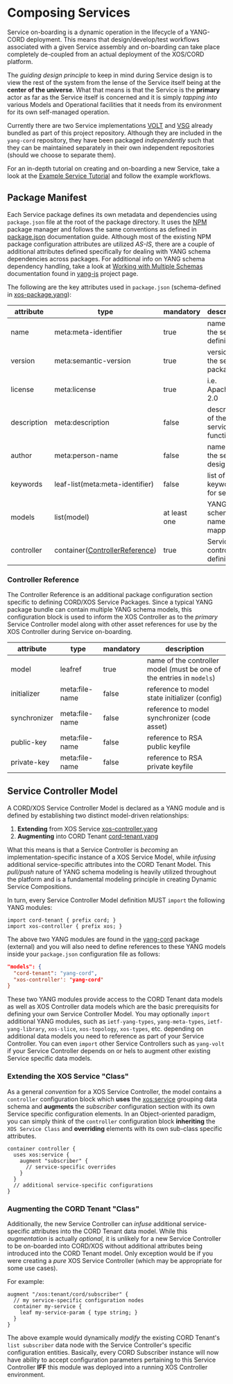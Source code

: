 # Composing Services

Service on-boarding is a dynamic operation in the lifecycle of a
YANG-CORD deployment. This means that design/develop/test workflows
associated with a given Service assembly and on-boarding can take
place completely de-coupled from an actual deployment of the XOS/CORD
platform.

The *guiding design principle* to keep in mind during Service design
is to view the rest of the system from the lense of the Service itself
being at the **center of the universe**. What that means is that the
Service is the **primary** actor as far as the Service itself is
concerned and it is simply *tapping into* various Models and
Operational facilities that it needs from its environment for its own
self-managed operation.

Currently there are two Service implementations [VOLT](./cord-volt)
and [VSG](./cord-vsg) already bundled as part of this project
repository. Although they are included in the `yang-cord` repository,
they have been packaged *independently* such that they can be
maintained separately in their own independent repositories (should we
choose to separate them).

For an in-depth tutorial on creating and on-boarding a new Service,
take a look at the
[Example Service Tutorial](./example-service/README.md) and follow the
example workflows.

## Package Manifest

Each Service package defines its own metadata and dependencies using
`package.json` file at the root of the package directory. It uses the
[NPM](http://npmjs.com) package manager and follows the same
conventions as defined in
[package.json](http://docs.npmjs.com/files/package.json) documentation
guide. Although most of the existing NPM package configuration
attributes are utilized *AS-IS*, there are a couple of additional
attributes defined specifically for dealing with YANG schema
dependencies across packages. For additional info on YANG schema
dependency handling, take a look at
[Working with Multiple Schemas](http://github.com/corenova/yang-js/blob/master/TUTORIAL.md#working-with-multiple-schemas)
documentation found in [yang-js](http://github.com/corenova/yang-js)
project page.

The following are the key attributes used in `package.json`
(schema-defined in [xos-package.yang](../schema/xos-package.yang)):

attribute | type | mandatory | description
--- | --- | --- | ---
name | meta:meta-identifier | true | name of the service definition
version | meta:semantic-version | true | version of the service package
license | meta:license | true | i.e. Apache-2.0
description | meta:description | false | description of the service function
author | meta:person-name | false | name of the service designer
keywords | leaf-list(meta:meta-identifier) | false | list of keywords for search
models | list(model) | at least one | YANG schema name/file mappings
controller | container([ControllerReference](#define-the-controller-reference)) | true | Service controller definitions

### Controller Reference

The Controller Reference is an additional package configuration
section specific to defining CORD/XOS Service Packages. Since a
typical YANG package bundle can contain multiple YANG schema models,
this configuration block is used to inform the XOS Controller as to
the *primary* Service Controller model along with other asset
references for use by the XOS Controller during Service on-boarding.

attribute | type | mandatory | description
--- | --- | --- | ---
model | leafref | true | name of the controller model (must be one of the entries in `models`)
initializer | meta:file-name | false | reference to model state initializer (config)
synchronizer | meta:file-name | false | reference to model synchronizer (code asset)
public-key | meta:file-name | false | reference to RSA public keyfile
private-key | meta:file-name | false | reference to RSA private keyfile

## Service Controller Model

A CORD/XOS Service Controller Model is declared as a YANG module and
is defined by establishing two distinct model-driven relationships:

1. **Extending** from XOS Service [xos-controller.yang](../schema/xos-controller.yang)
2. **Augmenting** into CORD Tenant [cord-tenant.yang](../schema/cord-tenant.yang)

What this means is that a Service Controller is *becoming* an
implementation-specific instance of a XOS Service Model, while
*infusing* additional service-specific attributes into the CORD Tenant
Model. This *pull/push* nature of YANG schema modeling is heavily
utilized throughout the platform and is a fundamental modeling
principle in creating Dynamic Service Compositions.

In turn, every Service Controller Model definition MUST `import` the
following YANG modules:

```yang
import cord-tenant { prefix cord; }
import xos-controller { prefix xos; }
```

The above two YANG modules are found in the
[yang-cord](http://github.com/corenova/yang-cord) package (external)
and you will also need to define references to these YANG models
inside your `package.json` configuration file as follows:

```json
"models": {
  "cord-tenant": "yang-cord",
  "xos-controller': "yang-cord"
}
```

These two YANG modules provide access to the CORD Tenant data models
as well as XOS Controller data models which are the basic prerequisits
for defining your own Service Controller Model. You may optionally
`import` additional YANG modules, such as `ietf-yang-types`,
`yang-meta-types`, `ietf-yang-library`, `xos-slice`, `xos-topology`,
`xos-types`, etc. depending on additional data models you need to
reference as part of your Service Controller. You can even `import`
other Service Controllers such as `yang-volt` if your Service
Controller depends on or hels to augment other existing Service
specific data models.

### Extending the XOS Service "Class"

As a general *convention* for a XOS Service Controller, the model
contains a `controller` configuration block which **uses** the
[xos:service](../schema/xos-controller.yang) grouping data schema and
**augments** the *subscriber* configuration section with its own
Service specific configuration elements. In an Object-oriented
paradigm, you can simply think of the `controller` configuration block
**inheriting** the `XOS Service Class` and **overriding** elements
with its own sub-class specific attributes.

```yang
container controller {
  uses xos:service {
    augment "subscriber" {
	  // service-specific overrides
    }
  }
  // additional service-specific configurations
}
```

### Augmenting the CORD Tenant "Class"

Additionally, the new Service Controller can *infuse* additional
service-specific attributes into the CORD Tenant data model. While
this *augmentation* is actually *optional*, it is unlikely for a new
Service Controller to be on-boarded into CORD/XOS without additional
attributes being introduced into the CORD Tenant model. Only exception
would be if you were creating a *pure* XOS Service Controller (which
may be appropriate for some use cases).

For example:

```yang
augment "/xos:tenant/cord/subscriber" {
  // my service-specific configuration nodes
  container my-service {
    leaf my-service-param { type string; }
  }
}
```

The above example would dynamically *modify* the existing CORD
Tenant's `list subscriber` data node with the Service Controller's
specific configuration entities. Basically, every CORD Subscriber
instance will now have ability to accept configuration parameters
pertaining to this Service Controller **IFF** this module was deployed
into a running XOS Controller environment.
